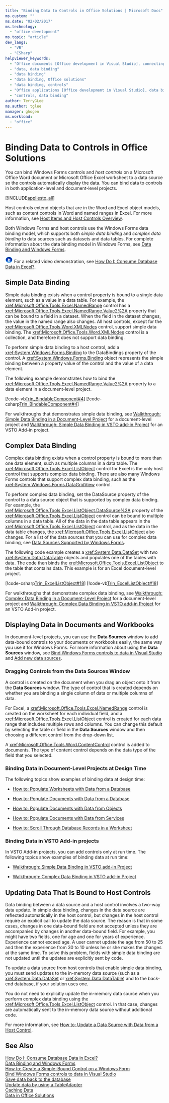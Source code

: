 ```yaml
---
title: "Binding Data to Controls in Office Solutions | Microsoft Docs"
ms.custom: ""
ms.date: "02/02/2017"
ms.technology: 
  - "office-development"
ms.topic: "article"
dev_langs: 
  - "VB"
  - "CSharp"
helpviewer_keywords: 
  - "Office documents [Office development in Visual Studio], connecting to data"
  - "data, data binding"
  - "data binding"
  - "data binding, Office solutions"
  - "data binding, controls"
  - "Office applications [Office development in Visual Studio], data binding"
  - "controls, data binding"
author: TerryGLee
ms.author: tglee
manager: ghogen
ms.workload: 
  - "office"
---
```

# Binding Data to Controls in Office Solutions
  You can bind Windows Forms controls and *host controls* on a Microsoft Office Word document or Microsoft Office Excel worksheet to a data source so the controls automatically display the data. You can bind data to controls in both application-level and document-level projects.  
  
 [!INCLUDE[appliesto_all](../vsto/includes/appliesto-all-md.md)]  
  
 Host controls extend objects that are in the Word and Excel object models, such as content controls in Word and named ranges in Excel. For more information, see [Host Items and Host Controls Overview](../vsto/host-items-and-host-controls-overview.md).  
  
 Both Windows Forms and host controls use the Windows Forms data binding model, which supports both *simple data binding* and *complex data binding* to data sources such as datasets and data tables. For complete information about the data binding model in Windows Forms, see [Data Binding and Windows Forms](/dotnet/framework/winforms/data-binding-and-windows-forms).  
  
 ![link to video](../vsto/media/playvideo.gif "link to video") For a related video demonstration, see [How Do I: Consume Database Data in Excel?](http://go.microsoft.com/fwlink/?LinkID=130287).  
  
## Simple Data Binding  
 Simple data binding exists when a control property is bound to a single data element, such as a value in a data table. For example, the <xref:Microsoft.Office.Tools.Excel.NamedRange> control has a <xref:Microsoft.Office.Tools.Excel.NamedRange.Value2%2A> property that can be bound to a field in a dataset. When the field in the dataset changes, the value in the named range also changes. All host controls, except for the <xref:Microsoft.Office.Tools.Word.XMLNodes> control, support simple data binding. The <xref:Microsoft.Office.Tools.Word.XMLNodes> control is a collection, and therefore it does not support data binding.  
  
 To perform simple data binding to a host control, add a <xref:System.Windows.Forms.Binding> to the DataBindings property of the control. A <xref:System.Windows.Forms.Binding> object represents the simple binding between a property value of the control and the value of a data element.  
  
 The following example demonstrates how to bind the <xref:Microsoft.Office.Tools.Excel.NamedRange.Value2%2A> property to a data element in a document-level project.  
  
 [!code-vb[Trin_BindableComponent#4](../vsto/codesnippet/VisualBasic/Trin_BindableComponent/Sheet1.vb#4)]
 [!code-csharp[Trin_BindableComponent#4](../vsto/codesnippet/CSharp/Trin_BindableComponent/Sheet1.cs#4)]  
  
 For walkthroughs that demonstrates simple data binding, see [Walkthrough: Simple Data Binding in a Document-Level Project](../vsto/walkthrough-simple-data-binding-in-a-document-level-project.md) for a document-level project and [Walkthrough: Simple Data Binding in VSTO add-in Project](../vsto/walkthrough-simple-data-binding-in-vsto-add-in-project.md) for an VSTO Add-in project.  
  
## Complex Data Binding  
 Complex data binding exists when a control property is bound to more than one data element, such as multiple columns in a data table. The <xref:Microsoft.Office.Tools.Excel.ListObject> control for Excel is the only host control that supports complex data binding. There are also many Windows Forms controls that support complex data binding, such as the <xref:System.Windows.Forms.DataGridView> control.  
  
 To perform complex data binding, set the DataSource property of the control to a data source object that is supported by complex data binding. For example, the <xref:Microsoft.Office.Tools.Excel.ListObject.DataSource%2A> property of the <xref:Microsoft.Office.Tools.Excel.ListObject> control can be bound to multiple columns in a data table. All of the data in the data table appears in the <xref:Microsoft.Office.Tools.Excel.ListObject> control, and as the data in the data table changes, the <xref:Microsoft.Office.Tools.Excel.ListObject> also changes. For a list of the data sources that you can use for complex data binding, see [Data Sources Supported by Windows Forms](/dotnet/framework/winforms/data-sources-supported-by-windows-forms).  
  
 The following code example creates a <xref:System.Data.DataSet> with two <xref:System.Data.DataTable> objects and populates one of the tables with data. The code then binds the <xref:Microsoft.Office.Tools.Excel.ListObject> to the table that contains data. This example is for an Excel document-level project.  
  
 [!code-csharp[Trin_ExcelListObject#18](../vsto/codesnippet/CSharp/Trin_ExcelListObject/Trin_ExcelListObject.cs#18)]
 [!code-vb[Trin_ExcelListObject#18](../vsto/codesnippet/VisualBasic/Trin_ExcelListObject/Sheet1.vb#18)]  
  
 For walkthroughs that demonstrate complex data binding, see [Walkthrough: Complex Data Binding in a Document-Level Project](../vsto/walkthrough-complex-data-binding-in-a-document-level-project.md) for a document-level project and [Walkthrough: Complex Data Binding in VSTO add-in Project](../vsto/walkthrough-complex-data-binding-in-vsto-add-in-project.md) for an VSTO Add-in project.  
  
## Displaying Data in Documents and Workbooks  
 In document-level projects, you can use the **Data Sources** window to add data-bound controls to your documents or workbooks easily, the same way you use it for Windows Forms. For more information about using the **Data Sources** window, see [Bind Windows Forms controls to data in Visual Studio](../data-tools/bind-windows-forms-controls-to-data-in-visual-studio.md) and [Add new data sources](../data-tools/add-new-data-sources.md).  
  
### Dragging Controls from the Data Sources Window  
 A control is created on the document when you drag an object onto it from the **Data Sources** window. The type of control that is created depends on whether you are binding a single column of data or multiple columns of data.  
  
 For Excel, a <xref:Microsoft.Office.Tools.Excel.NamedRange> control is created on the worksheet for each individual field, and a <xref:Microsoft.Office.Tools.Excel.ListObject> control is created for each data range that includes multiple rows and columns. You can change this default by selecting the table or field in the **Data Sources** window and then choosing a different control from the drop-down list.  
  
 A <xref:Microsoft.Office.Tools.Word.ContentControl> control is added to documents. The type of content control depends on the data type of the field that you selected.  
  
### Binding Data in Document-Level Projects at Design Time  
 The following topics show examples of binding data at design time:  
  
-   [How to: Populate Worksheets with Data from a Database](../vsto/how-to-populate-worksheets-with-data-from-a-database.md)  
  
-   [How to: Populate Documents with Data from a Database](../vsto/how-to-populate-documents-with-data-from-a-database.md)  
  
-   [How to: Populate Documents with Data from Objects](../vsto/how-to-populate-documents-with-data-from-objects.md)  
  
-   [How to: Populate Documents with Data from Services](../vsto/how-to-populate-documents-with-data-from-services.md)  
  
-   [How to: Scroll Through Database Records in a Worksheet](../vsto/how-to-scroll-through-database-records-in-a-worksheet.md)  
  
### Binding Data in VSTO Add-in projects  
 In VSTO Add-in projects, you can add controls only at run time. The following topics show examples of binding data at run time:  
  
-   [Walkthrough: Simple Data Binding in VSTO add-in Project](../vsto/walkthrough-simple-data-binding-in-vsto-add-in-project.md)  
  
-   [Walkthrough: Complex Data Binding in VSTO add-in Project](../vsto/walkthrough-complex-data-binding-in-vsto-add-in-project.md)  
  
## Updating Data That Is Bound to Host Controls  
 Data binding between a data source and a host control involves a two-way data update. In simple data binding, changes in the data source are reflected automatically in the host control, but changes in the host control require an explicit call to update the data source. The reason is that in some cases, changes in one data-bound field are not accepted unless they are accompanied by changes in another data-bound field. For example, you might have two fields, one for age and one for years of experience. Experience cannot exceed age. A user cannot update the age from 50 to 25 and then the experience from 30 to 10 unless he or she makes the changes at the same time. To solve this problem, fields with simple data binding are not updated until the updates are explicitly sent by code.  
  
 To update a data source from host controls that enable simple data binding, you must send updates to the in-memory data source (such as a <xref:System.Data.DataSet> or <xref:System.Data.DataTable>) and to the back-end database, if your solution uses one.  
  
 You do not need to explicitly update the in-memory data source when you perform complex data binding using the <xref:Microsoft.Office.Tools.Excel.ListObject> control. In that case, changes are automatically sent to the in-memory data source without additional code.  
  
 For more information, see [How to: Update a Data Source with Data from a Host Control](../vsto/how-to-update-a-data-source-with-data-from-a-host-control.md).  
  
## See Also  
 [How Do I: Consume Database Data in Excel?](http://go.microsoft.com/fwlink/?LinkID=130287)   
 [Data Binding and Windows Forms](/dotnet/framework/winforms/data-binding-and-windows-forms)   
 [How to: Create a Simple-Bound Control on a Windows Form](/dotnet/framework/winforms/how-to-create-a-simple-bound-control-on-a-windows-form)   
 [Bind Windows Forms controls to data in Visual Studio](../data-tools/bind-windows-forms-controls-to-data-in-visual-studio.md)   
 [Save data back to the database](../data-tools/save-data-back-to-the-database.md)    
 [Update data by using a TableAdapter](../data-tools/update-data-by-using-a-tableadapter.md)    
 [Caching Data](../vsto/caching-data.md)   
 [Data in Office Solutions](../vsto/data-in-office-solutions.md)  
  
  